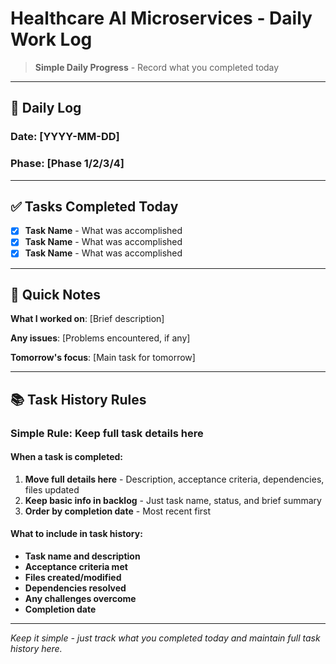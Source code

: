 # Healthcare AI Microservices - Daily Work Log

> **Simple Daily Progress** - Record what you completed today

---

## 📅 **Daily Log**

### **Date**: [YYYY-MM-DD]
### **Phase**: [Phase 1/2/3/4]

---

## ✅ **Tasks Completed Today**

- [x] **Task Name** - What was accomplished
- [x] **Task Name** - What was accomplished
- [x] **Task Name** - What was accomplished

---

## 📝 **Quick Notes**

**What I worked on**: [Brief description]

**Any issues**: [Problems encountered, if any]

**Tomorrow's focus**: [Main task for tomorrow]

---

## 📚 **Task History Rules**

### **Simple Rule**: Keep full task details here

#### **When a task is completed**:
1. **Move full details here** - Description, acceptance criteria, dependencies, files updated
2. **Keep basic info in backlog** - Just task name, status, and brief summary
3. **Order by completion date** - Most recent first

#### **What to include in task history**:
- **Task name and description**
- **Acceptance criteria met**
- **Files created/modified**
- **Dependencies resolved**
- **Any challenges overcome**
- **Completion date**

---

*Keep it simple - just track what you completed today and maintain full task history here.*

